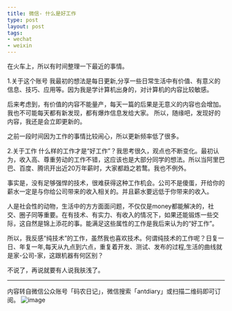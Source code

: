 ```yaml
---
title: 微信- 什么是好工作
type: post
layout: post
tags:
- wechat
- weixin
---
```


在火车上，所以有时间整理一下最近的事情。

1.关于这个账号
我最初的想法是每日更新,分享一些日常生活中有价值、有意义的信息、技巧、应用等。因为我是学计算机出身的，对计算机的内容比较敏感。

后来考虑到，有价值的内容不能量产，每天一篇的后果是无意义的内容也会增加。我也不可能每天都有新发现，都有爆炸信息发给大家。
所以，随缘吧，发现好的内容，我还是会立即更新的。

之前一段时间因为工作的事情比较闹心，所以更新频率低了很多。

2.关于工作
什么样的工作才是“好工作”？我思考很久，观点也不断变化。最初认为，收入高、尊重劳动的工作不错，这应该也是大部分同学的想法。所以当阿里巴巴、百度、腾讯开出近20万年薪时，大家都趋之若鹜。我也不例外。

事实是，没有足够强悍的技术，很难获得这种工作机会。公司不是傻蛋，开给你的薪水一定是与你给公司带来的收入相关的。并且薪水要远低于你带来的收入。

人是社会性的动物，生活中的方方面面问题，不仅仅是money都能解决的，社交、圈子同等重要。在有技术、有实力、有收入的情况下，如果还能锻炼一些交际，这自然是锦上添花的事。能满足这些属性的工作是我后来认为的“好工作”。

所以，我反感“纯技术”的工作，虽然我也喜欢技术。何谓纯技术的工作呢？日复一日、年复一年,每天从九点到六点，重复着开发、测试、发布的过程,生活的曲线就是家-公司-家，这跟机器有何区别？

不说了，再说就要有人说我肤浅了。

----
内容转自微信公众账号「码农日记」，微信搜索「antdiary」或扫描二维码即可订阅。
![image](http://pic.yupoo.com/nourl/CJby8bx8/small.jpg)

